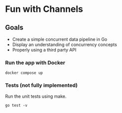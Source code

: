 Fun with Channels
=================

## Goals

- Create a simple concurrent data pipeline in Go
- Display an understanding of concurrency concepts
- Properly using a third party API


### <b>Run the app with Docker</b>

```
docker compose up
```

### <b>Tests (not fully implemented)</b>

Run the unit tests using make.

```
go test -v
```